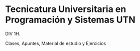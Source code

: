 # Tecnicatura Universitaria en Programación y Sistemas UTN

DIV 1H.

Clases, Apuntes, Material de estudio y Ejercicios
